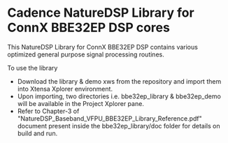 # Cadence NatureDSP Library for ConnX BBE32EP DSP cores
This NatureDSP Library for ConnX BBE32EP DSP contains various optimized general purpose signal processing routines.

To use the library
- Download the library & demo xws from the repository and import them into Xtensa Xplorer environment.
- Upon importing, two directories i.e. bbe32ep_library & bbe32ep_demo  will be available in the Project Xplorer pane.
- Refer to Chapter-3 of "NatureDSP_Baseband_VFPU_BBE32EP_Library_Reference.pdf" document present inside the bbe32ep_library/doc folder for details on build and run.
